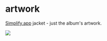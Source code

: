 artwork
=======

[Simplify.app](http://mmth.us/simplify/) jacket - just the album's artwork.

![](http://i.imgur.com/Ba9lgyg.png)
